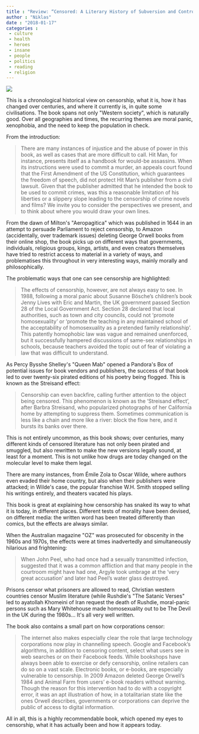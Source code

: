 ```yaml
---
title : "Review: “Censored: A Literary History of Subversion and Control” by Matthew Fellion and Katherine Inglis"
author : "Niklas"
date : "2018-01-17"
categories : 
 - culture
 - health
 - heroes
 - insane
 - people
 - politics
 - reading
 - religion
---
```


[![](https://niklasblog.com/wp-content/52940437.jpg)](https://niklasblog.com/wp-content/52940437.jpg)

This is a chronological historical view on censorship, what it is, how it has changed over centuries, and where it currently is, in quite some civilisations. The book spans not only "Western society", which is naturally good. Over all geographies and times, the recurring themes are moral panic, xenophobia, and the need to keep the population in check.

From the introduction:

> There are many instances of injustice and the abuse of power in this book, as well as cases that are more difficult to call. Hit Man, for instance, presents itself as a handbook for would-be assassins. When its instructions were used to commit a murder, an appeals court found that the First Amendment of the US Constitution, which guarantees the freedom of speech, did not protect Hit Man’s publisher from a civil lawsuit. Given that the publisher admitted that he intended the book to be used to commit crimes, was this a reasonable limitation of his liberties or a slippery slope leading to the censorship of crime novels and films? We invite you to consider the perspectives we present, and to think about where you would draw your own lines.

From the dawn of Milton's "Aeropagitica" which was published in 1644 in an attempt to persuade Parliament to reject censorship, to Amazon (accidentally, over trademark issues) deleting George Orwell books from their online shop, the book picks up on different ways that governments, individuals, religious groups, kings, artists, and even creators themselves have tried to restrict access to material in a variety of ways, and problematises this throughout in very interesting ways, mainly morally and philosophically.

The problematic ways that one can see censorship are highlighted:

> The effects of censorship, however, are not always easy to see. In 1988, following a moral panic about Susanne Bösche’s children’s book Jenny Lives with Eric and Martin, the UK government passed Section 28 of the Local Government Act. Section 28 declared that local authorities, such as town and city councils, could not ‘promote homosexuality’ or ‘promote the teaching in any maintained school of the acceptability of homosexuality as a pretended family relationship’. This patently homophobic law was vague and remained unenforced, but it successfully hampered discussions of same-sex relationships in schools, because teachers avoided the topic out of fear of violating a law that was difficult to understand.

As Percy Bysshe Shelley's "Queen Mab" opened a Pandora's Box of potential issues for book vendors and publishers, the success of that book led to over twenty-six pirated editions of his poetry being flogged. This is known as the Streisand effect:

> Censorship can even backfire, calling further attention to the object being censored. This phenomenon is known as the ‘Streisand effect’, after Barbra Streisand, who popularized photographs of her California home by attempting to suppress them. Sometimes communication is less like a chain and more like a river: block the flow here, and it bursts its banks over there.

This is not entirely uncommon, as this book shows; over centuries, many different kinds of censored literature has not only been pirated and smuggled, but also rewritten to make the new versions legally sound, at least for a moment. This is not unlike how drugs are today changed on the molecular level to make them legal.

There are many instances, from Émile Zola to Oscar Wilde, where authors even evaded their home country, but also when their publishers were attacked; in Wilde's case, the popular franchise W.H. Smith stopped selling his writings entirely, and theaters vacated his plays.

This book is great at explaining how censorship has snaked its way to what it is today, in different places. Different tests of morality have been devised, on different media: the written word has been treated differently than comics, but the effects are always similar.

When the Australian magazine "OZ" was prosecuted for obscenity in the 1960s and 1970s, the effects were at times inadvertedly and simultaneously hilarious and frightening:

> When John Peel, who had once had a sexually transmitted infection, suggested that it was a common affliction and that many people in the courtroom might have had one, Argyle took umbrage at the ‘very great accusation’ and later had Peel’s water glass destroyed.

Prisons censor what prisoners are allowed to read, Christian western countries censor Muslim literature (while Rushdie's "The Satanic Verses" led to ayatollah Khomeini of Iran request the death of Rushdie, moral-panic persons such as Mary Whitehouse made homosexuality out to be The Devil in the UK during the 1980s... It's all very well written.

The book also contains a small part on how corporations censor:

> The internet also makes especially clear the role that large technology corporations now play in channelling speech. Google and Facebook’s algorithms, in addition to censoring content, select what users see in web searches or on their Facebook feeds. While bookshops have always been able to exercise or defy censorship, online retailers can do so on a vast scale. Electronic books, or e-books, are especially vulnerable to censorship. In 2009 Amazon deleted George Orwell’s 1984 and Animal Farm from users’ e-book readers without warning. Though the reason for this intervention had to do with a copyright error, it was an apt illustration of how, in a totalitarian state like the ones Orwell describes, governments or corporations can deprive the public of access to digital information.

All in all, this is a highly recommendable book, which opened my eyes to censorship, what it has actually been and how it appears today.
